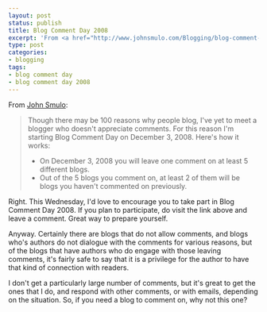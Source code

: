 ```yaml
---
layout: post
status: publish
title: Blog Comment Day 2008
excerpt: 'From <a href="http://www.johnsmulo.com/Blogging/blog-comment-day-2008.html">John Smulo</a>:'
type: post
categories:
- blogging
tags:
- blog comment day
- blog comment day 2008
---
```

From <a href="http://www.johnsmulo.com/Blogging/blog-comment-day-2008.html">John Smulo</a>:
<blockquote><p>Though there may be 100 reasons why people blog, I've yet to meet a blogger who doesn't appreciate comments. For this reason I'm starting Blog Comment Day on December 3, 2008. Here's how it works:</p>
<ul>
<li>On December 3, 2008 you will leave one comment on at least 5 different blogs.</li>
<li>Out of the 5 blogs you comment on, at least 2 of them will be blogs you haven't commented on previously.</li>
</ul></blockquote>
Right. This Wednesday, I'd love to encourage you to take part in Blog Comment Day 2008. If you plan to participate, do visit the link above and leave a comment. Great way to prepare yourself.

Anyway. Certainly there are blogs that do not allow comments, and blogs who's authors do not dialogue with the comments for various reasons, but of the blogs that have authors who do engage with those leaving comments, it's fairly safe to say that it is a privilege for the author to have that kind of connection with readers.

I don't get a particularly large number of comments, but it's great to get the ones that I do, and respond with other comments, or with emails, depending on the situation. So, if you need a blog to comment on, why not this one?
